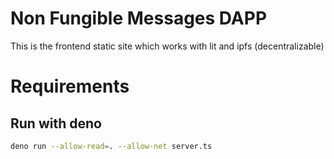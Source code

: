 # Non Fungible Messages DAPP

This is the frontend static site which works with lit and ipfs (decentralizable)

# Requirements

## Run with deno

```sh
deno run --allow-read=. --allow-net server.ts
```





